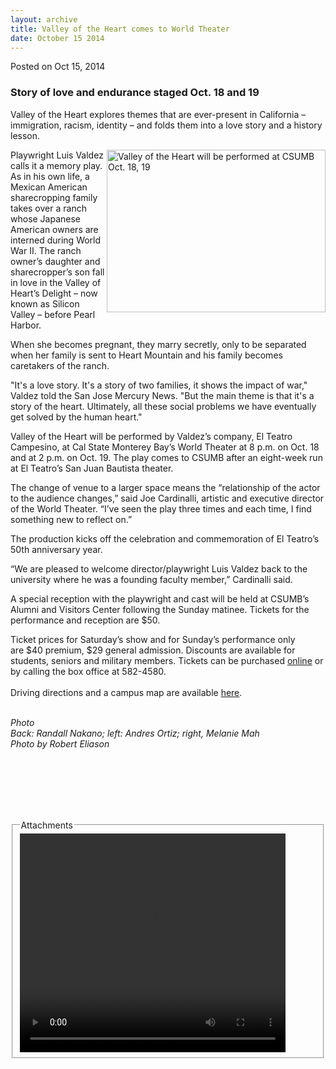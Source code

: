 ```yaml
---
layout: archive
title: Valley of the Heart comes to World Theater
date: October 15 2014
---
```





<span class="date">Posted on Oct 15, 2014    </span>
<h3>Story of love and endurance staged Oct. 18 and 19</h3>
<p>Valley of the Heart explores themes that are ever-present in
California &#x2013; immigration, racism, identity &#x2013; and folds them into a
love story and a history lesson.</p>
<p><img alt="Valley of the Heart will be performed at CSUMB Oct. 18, 19" src="http://news.csumb.edu/sites/default/files/65/attachments/news/images/valleyofheartb.jpg" style="width:350px; float:right; height:260px">Playwright Luis
Valdez calls it a memory play. As in his own life, a Mexican
American sharecropping family takes over a ranch whose Japanese
American owners are interned during World War II. The ranch owner&#x2019;s
daughter and sharecropper&#x2019;s son fall in love in the Valley of
Heart&#x2019;s Delight &#x2013; now known as Silicon Valley &#x2013; before Pearl
Harbor.</img></p>
<p>When she becomes pregnant, they marry secretly, only to be
separated when her family is sent to Heart Mountain and his family
becomes caretakers of the ranch.</p>
<p>&quot;It&apos;s a love story. It&apos;s a story of two families, it shows the
impact of war,&quot; Valdez told the San Jose Mercury News. &quot;But the
main theme is that it&apos;s a story of the heart. Ultimately, all these
social problems we have eventually get solved by the human
heart.&quot;</p>
<p>Valley of the Heart will be performed by Valdez&#x2019;s company, El
Teatro Campesino, at Cal State Monterey Bay&#x2019;s World Theater at 8
p.m. on Oct. 18 and at 2 p.m. on Oct. 19. The play comes to CSUMB
after an eight-week run at El Teatro&#x2019;s San Juan Bautista
theater.</p>
<p>The change of venue to a larger space means the &#x201C;relationship of
the actor to the audience changes,&#x201D; said Joe Cardinalli, artistic
and executive director of the World Theater. &#x201C;I&#x2019;ve seen the play
three times and each time, I find something new to reflect on.&#x201D;</p>
<p>The production kicks off the celebration and commemoration of El
Teatro&#x2019;s 50th anniversary year.</p>
<p>&#x201C;We are pleased to welcome director/playwright Luis Valdez back
to the university where he was a founding faculty member,&#x201D;
Cardinalli said.</p>
<p>A special reception with the playwright and cast will be held at
CSUMB&#x2019;s Alumni and Visitors Center following the Sunday matinee.
Tickets for the performance and reception are $50.</p>
<p>Ticket prices for Saturday&#x2019;s show and for Sunday&#x2019;s performance
only are&#xA0;$40 premium, $29 general admission. Discounts are
available for students, seniors and military members. Tickets can
be purchased <a href="http://csumb.edu/worldtheater" rel="nofollow">online</a>&#xA0;or by calling the box office at
582-4580.<br>
<br>
Driving directions and a campus map are available <a href="http://csumb.edu/maps" rel="nofollow">here</a>.&#xA0;</br></br></p>
<p class="small"><em>Photo<br>
Back: Randall Nakano; left: Andres Ortiz; right, Melanie Mah<br>
Photo by Robert Eliason</br></br></em><br>
&#xA0;</br></p>
<p class="small"><br>
&#xA0;</br></p>
<fieldset class="fieldgroup group-attachments">
<legend>Attachments</legend>
<div class="field field-type-emvideo field-field-attach-video">
<div class="field-items">
<div class="field-item odd">
<div class="emvideo emvideo-video emvideo-youtube">
<div class="emfield-emvideo emfield-emvideo-youtube">
<div id="emvideo-youtube-flash-wrapper-1">
<!--<object type="application/x-shockwave-flash" height="350" width="425" data="http://www.youtube.com/v/6Zdwii3B0ZE&amp;rel=0&amp;enablejsapi=1&amp;playerapiid=ytplayer&amp;fs=1" id="emvideo-youtube-flash-1">
          <param name="movie" value="http://www.youtube.com/v/6Zdwii3B0ZE&amp;rel=0&amp;enablejsapi=1&amp;playerapiid=ytplayer&amp;fs=1" />
          <param name="allowScriptAccess" value="sameDomain"/>
          <param name="quality" value="best"/>
          <param name="allowFullScreen" value="true"/>
          <param name="bgcolor" value="#FFFFFF"/>
          <param name="scale" value="noScale"/>
          <param name="salign" value="TL"/>
          <param name="FlashVars" value="playerMode=embedded" />
          <param name="wmode" value="transparent" />
        </object>-->
<video controls="" width="425" height="350">
<source src="http://r19---sn-o097znee.googlevideo.com/videoplayback?ip=198.189.249.65&amp;dur=182.741&amp;id=o-ALAjMLPoWXGz5jaooyEhqTD72mId2Seghj332Tmdb5KY&amp;initcwndbps=4392500&amp;pl=23&amp;source=youtube&amp;ratebypass=yes&amp;mv=m&amp;signature=D2097AE5339919269B2C350DB7CC4788EB42AC8B.B1E804F9A17E5B9659ECCC69537D8FEA3995A572&amp;ms=au&amp;ipbits=0&amp;mm=31&amp;sparams=dur,id,initcwndbps,ip,ipbits,itag,mm,ms,mv,pl,ratebypass,source,upn,expire&amp;sver=3&amp;upn=9Uli7CGfa9U&amp;fexp=900718,907263,916104,923368,927622,929821,930676,936121,9406392,941004,943917,947225,948124,952302,952605,952901,955301,957103,957105,957201,959701&amp;key=yt5&amp;expire=1422339910&amp;itag=18&amp;mt=1422318259&amp;name=6Zdwii3B0ZE" type="video/mp4"/></video></div>
</div>
</div>
</div>
</div>
</div>
</fieldset>





